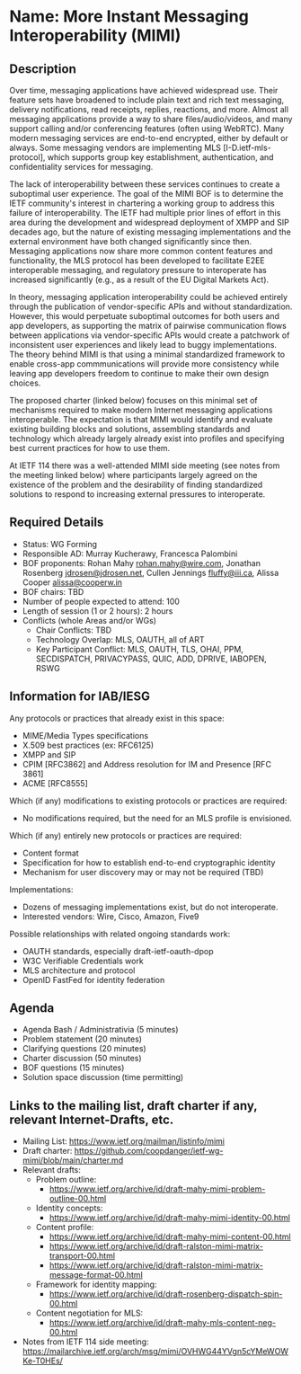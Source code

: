 # Name: More Instant Messaging Interoperability (MIMI)
## Description 

Over time, messaging applications have achieved widespread use. Their feature sets have broadened to include plain text and rich text messaging, delivery notifications, read receipts, replies, reactions, and more. Almost all messaging applications provide a way to share files/audio/videos, and many support calling and/or conferencing features (often using WebRTC). Many modern messaging services are end-to-end encrypted, either by default or always. Some messaging vendors are implementing MLS [I-D.ietf-mls-protocol], which supports group key establishment, authentication, and confidentiality services for messaging.

The lack of interoperability between these services continues to create a suboptimal user experience. The goal of the MIMI BOF is to determine the IETF community's interest in chartering a working group to address this failure of interoperability. The IETF had multiple prior lines of effort in this area during the development and widespread deployment of XMPP and SIP decades ago, but the nature of existing messaging implementations and the external environment have both changed significantly since then. Messaging applications now share more common content features and functionality, the MLS protocol has been developed to facilitate E2EE interoperable messaging, and regulatory pressure to interoperate has increased significantly (e.g., as a result of the EU Digital Markets Act).

In theory, messaging application interoperability could be achieved entirely through the publication of vendor-specific APIs and without standardization. However, this would perpetuate suboptimal outcomes for both users and app developers, as supporting the matrix of pairwise communication flows between applications via vendor-specific APIs would create a patchwork of inconsistent user experiences and likely lead to buggy implementations. The theory behind MIMI is that using a minimal standardized framework to enable cross-app commmunications will provide more consistency while leaving app developers freedom to continue to make their own design choices. 

The proposed charter (linked below) focuses on this minimal set of mechanisms required to make modern Internet messaging applications interoperable. The expectation is that MIMI would identify and evaluate existing building blocks and solutions, assembling standards and technology which already largely already exist into profiles and specifying best current practices for how to use them. 

At IETF 114 there was a well-attended MIMI side meeting (see notes from the meeting linked below) where participants largely agreed on the existence of the problem and the desirability of finding standardized solutions to respond to increasing external pressures to interoperate. 


## Required Details
- Status: WG Forming
- Responsible AD: Murray Kucherawy, Francesca Palombini
- BOF proponents: Rohan Mahy <rohan.mahy@wire.com>, Jonathan Rosenberg <jdrosen@jdrosen.net>, Cullen Jennings <fluffy@iii.ca>, Alissa Cooper <alissa@cooperw.in> 
- BOF chairs: TBD
- Number of people expected to attend: 100
- Length of session (1 or 2 hours): 2 hours
- Conflicts (whole Areas and/or WGs)
   - Chair Conflicts: TBD
   - Technology Overlap: MLS, OAUTH, all of ART
   - Key Participant Conflict: MLS, OAUTH, TLS, OHAI, PPM, SECDISPATCH, PRIVACYPASS, QUIC, ADD, DPRIVE, IABOPEN, RSWG

## Information for IAB/IESG

Any protocols or practices that already exist in this space: 
* MIME/Media Types specifications 
* X.509 best practices (ex: RFC6125) 
* XMPP and SIP
* CPIM [RFC3862] and Address resolution for IM and Presence [RFC 3861] 
* ACME [RFC8555]

Which (if any) modifications to existing protocols or practices are required: 
* No modifications required, but the need for an MLS profile is envisioned.

Which (if any) entirely new protocols or practices are required: 
* Content format
* Specification for how to establish end-to-end cryptographic identity
* Mechanism for user discovery may or may not be required (TBD)

Implementations:
* Dozens of messaging implementations exist, but do not interoperate.
* Interested vendors: Wire, Cisco, Amazon, Five9

Possible relationships with related ongoing standards work: 
* OAUTH standards, especially draft-ietf-oauth-dpop
* W3C Verifiable Credentials work
* MLS architecture and protocol
* OpenID FastFed for identity federation

## Agenda

- Agenda Bash / Administrativia (5 minutes)
- Problem statement (20 minutes)
- Clarifying questions (20 minutes)
- Charter discussion (50 minutes)
- BOF questions (15 minutes)
- Solution space discussion (time permitting)

## Links to the mailing list, draft charter if any, relevant Internet-Drafts, etc.
   - Mailing List: https://www.ietf.org/mailman/listinfo/mimi
   - Draft charter: https://github.com/coopdanger/ietf-wg-mimi/blob/main/charter.md
   - Relevant drafts:
      - Problem outline:
		- https://www.ietf.org/archive/id/draft-mahy-mimi-problem-outline-00.html
	  - Identity concepts:
	  	- https://www.ietf.org/archive/id/draft-mahy-mimi-identity-00.html
	  - Content profile:
	  	- https://www.ietf.org/archive/id/draft-mahy-mimi-content-00.html
	  	- https://www.ietf.org/archive/id/draft-ralston-mimi-matrix-transport-00.html
	  	- https://www.ietf.org/archive/id/draft-ralston-mimi-matrix-message-format-00.html
	  - Framework for identity mapping:
	  	- https://www.ietf.org/archive/id/draft-rosenberg-dispatch-spin-00.html
	  - Content negotiation for MLS:
	  	- https://www.ietf.org/archive/id/draft-mahy-mls-content-neg-00.html
   - Notes from IETF 114 side meeting: https://mailarchive.ietf.org/arch/msg/mimi/OVHWG44YVgn5cYMeWOWKe-T0HEs/
